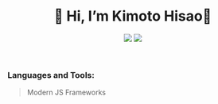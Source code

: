 <h1 align="center">👋 Hi, I’m Kimoto Hisao👋</h1>


<div style="text-align: center;">

![](https://github-profile-trophy.vercel.app/?username=Power-Howdy)
![](https://camo.githubusercontent.com/992babdffd8c74a1502de375fbdf7e4d54773242/68747470733a2f2f6d656469612e67697068792e636f6d2f6d656469612f53576f536b4e36447854737a71494b4571762f67697068792e676966)

</div>

<br/>
<h3 align="left">Languages and Tools:</h3>

> Modern JS Frameworks
<!-- <div style="display: flex;">
<img src="https://raw.githubusercontent.com/devicons/devicon/master/icons/react/react-original-wordmark.svg"  alt="react" width="40" height="40" />
<img src="https://cdn.jsdelivr.net/gh/devicons/devicon/icons/angularjs/angularjs-original.svg" width="40" height="40"/>
<img src="https://raw.githubusercontent.com/devicons/devicon/master/icons/nodejs/nodejs-original-wordmark.svg" alt="nodejs" width="40" height="40" />      
<img src="https://cdn.jsdelivr.net/gh/devicons/devicon/icons/nextjs/nextjs-original-wordmark.svg" width="40" height="40" /> 
<img src="https://cdn.jsdelivr.net/gh/devicons/devicon/icons/express/express-original-wordmark.svg" width="40" height="40"/>
<img src="https://cdn.jsdelivr.net/gh/devicons/devicon/icons/electron/electron-original.svg" width="40" height="40" />
<img src="https://cdn.jsdelivr.net/gh/devicons/devicon/icons/redux/redux-original.svg" width="40" height="40"/>
<img src="https://cdn.jsdelivr.net/gh/devicons/devicon/icons/typescript/typescript-original.svg" width="40" height="40"/>
<img src="https://cdn.jsdelivr.net/gh/devicons/devicon/icons/vuejs/vuejs-original.svg"  width="40" height="40"/>
</div>

<br/>

> Frontend Skills
<div style="display: flex;">       
<img src="https://raw.githubusercontent.com/devicons/devicon/master/icons/javascript/javascript-original.svg" alt="javascript" width="40" height="40" /> 
<img src="https://raw.githubusercontent.com/devicons/devicon/master/icons/html5/html5-original-wordmark.svg" alt="html5" width="40" height="40" />
<img src="https://raw.githubusercontent.com/devicons/devicon/master/icons/css3/css3-original-wordmark.svg" alt="css3" width="40" height="40" />  
<img src="https://raw.githubusercontent.com/devicons/devicon/master/icons/bootstrap/bootstrap-plain-wordmark.svg" alt="bootstrap" width="40" height="40" /> 
<img src="https://raw.githubusercontent.com/devicons/devicon/master/icons/sass/sass-original.svg" alt="sass" width="40" height="40" /> 
<img src="https://cdn.jsdelivr.net/gh/devicons/devicon/icons/materialui/materialui-original.svg" width="40" height="40"/>          
<img src="https://cdn.jsdelivr.net/gh/devicons/devicon/icons/tailwindcss/tailwindcss-original-wordmark.svg" width="40" height="40"/>
</div>
<br/>

> Backend Skills
<div style="display: flex;">   
<img src="https://cdn.jsdelivr.net/gh/devicons/devicon/icons/php/php-original.svg" width="40" height="40"/>
<img src="https://cdn.jsdelivr.net/gh/devicons/devicon/icons/codeigniter/codeigniter-plain-wordmark.svg"  width="40" height="40"/>
<img src="https://cdn.jsdelivr.net/gh/devicons/devicon/icons/symfony/symfony-original.svg" width="40" height="40" />
<img src="https://cdn.jsdelivr.net/gh/devicons/devicon/icons/yii/yii-original.svg" width="40" height="40"/>
<img src="https://cdn.jsdelivr.net/gh/devicons/devicon/icons/zend/zend-plain.svg" width="40" height="40"/>
<img src="https://cdn.jsdelivr.net/gh/devicons/devicon/icons/nuxtjs/nuxtjs-original.svg" width="40" height="40"/>
<img src="https://cdn.jsdelivr.net/gh/devicons/devicon/icons/nestjs/nestjs-plain.svg" width="40" height="40"/>
</div>
<br/>

> Database
<div style="display: flex;">
<img src="https://raw.githubusercontent.com/devicons/devicon/master/icons/mysql/mysql-original-wordmark.svg" alt="mysql" width="40" height="40" /> 
<img src="https://cdn.jsdelivr.net/gh/devicons/devicon/icons/mongodb/mongodb-original-wordmark.svg" width="40" height="40" />
<img src="https://cdn.jsdelivr.net/gh/devicons/devicon/icons/postgresql/postgresql-original-wordmark.svg" width="40" height="40" />
<img src="https://cdn.jsdelivr.net/gh/devicons/devicon/icons/sqlite/sqlite-original-wordmark.svg"  width="40" height="40"/>
</div>
<br/>

> Testing Frameworks
<div style="display: flex;">
<img src="https://cdn.jsdelivr.net/gh/devicons/devicon/icons/jest/jest-plain.svg" width="40" height="40"/>
<img src="https://cdn.jsdelivr.net/gh/devicons/devicon/icons/eslint/eslint-original-wordmark.svg" width="40" height="40"/>   
<img src="https://cdn.jsdelivr.net/gh/devicons/devicon/icons/mocha/mocha-plain.svg" width="40" height="40"/> 
<img src="https://cdn.jsdelivr.net/gh/devicons/devicon/icons/pytest/pytest-original.svg" width="40" height="40"/>
</div>
<br/>

> Version Control & Code Editors
<div style="display: flex;">
<img src="https://cdn.jsdelivr.net/gh/devicons/devicon/icons/git/git-original-wordmark.svg" width="40" height="40"/>  
<img src="https://cdn.jsdelivr.net/gh/devicons/devicon/icons/vscode/vscode-original-wordmark.svg" width="40" height="40"/> 
<img src="https://cdn.jsdelivr.net/gh/devicons/devicon/icons/visualstudio/visualstudio-plain.svg" width="40" height="40"/>
<img src="https://cdn.jsdelivr.net/gh/devicons/devicon/icons/phpstorm/phpstorm-original-wordmark.svg" width="40" height="40"/>  
<img src="https://cdn.jsdelivr.net/gh/devicons/devicon/icons/codepen/codepen-plain.svg" width="40" height="40"/>   
</div>
<br/>

> Servers & Docker
<div style="display: flex;">
<img src="https://cdn.jsdelivr.net/gh/devicons/devicon/icons/apache/apache-original-wordmark.svg" width="40" height="40"/>       
<img src="https://cdn.jsdelivr.net/gh/devicons/devicon/icons/nginx/nginx-original.svg" width="40" height="40"/>
<img src="https://cdn.jsdelivr.net/gh/devicons/devicon/icons/tomcat/tomcat-original.svg" width="40" height="40" /> 
</div>
 -->
